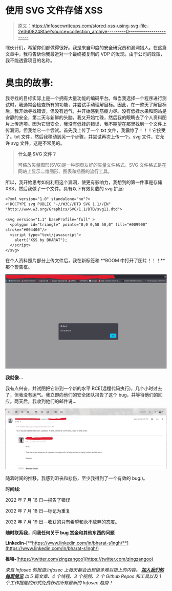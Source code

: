 # 使用 SVG 文件存储 XSS

> 原文：<https://infosecwriteups.com/stored-xss-using-svg-file-2e3608248fae?source=collection_archive---------0----------------------->

嘿伙计们，希望你们都做得很好。我是来自印度的安全研究员和漏洞猎人。在这篇文章中，我将告诉你我最近对一个最终被复制的 VDP 的发现。由于公司的政策，我不能透露项目的名称。

# 臭虫的故事:

我寻找的目标实际上是一个拥有大量功能的编码平台。每当我选择一个程序进行测试时，我通常会检查所有的功能，并尝试手动理解目标。因此，在一整天了解目标后，我开始寻找错误，但没有运气，并开始感到筋疲力尽。没有低挂水果和网站是安静的安全，第二天与新鲜的头脑，我又开始忙碌，然后我的眼睛去了个人资料图片上传选项。因为它很安全，我没有低挂的错误，我不期望在那里找到一个文件上传漏洞，但我给它一个尝试。首先我上传了一个 txt 文件，我震惊了！！！它接受了。txt 文件，然后我移动到另一个步骤，并尝试再次上传一个。svg 文件，它允许 svg 文件，这是不常见的。

> **什么是 SVG 文件？**
> 
> 可缩放矢量图形(SVG)是一种网页友好的矢量文件格式。SVG 文件格式是在网站上显示二维图形、图表和插图的流行工具。

所以，我开始思考如何利用这个漏洞，使更有影响力，我想到的第一件事是存储 XSS，然后我做了一个文件。具有以下有效负载的 svg 扩展:

```
<?xml version="1.0" standalone="no"?>
<!DOCTYPE svg PUBLIC "-//W3C//DTD SVG 1.1//EN" "http://www.w3.org/Graphics/SVG/1.1/DTD/svg11.dtd">

<svg version="1.1" baseProfile="full" >
  <polygon id="triangle" points="0,0 0,50 50,0" fill="#009900" stroke="#004400"/>
  <script type="text/javascript">
    alert("XSS by BHARAT");
  </script>
</svg>
```

在个人资料照片部分上传文件后，我在新标签和 **BOOM 中打开了图片！！！**那个警告框。

![](img/04b78aa841dda0db66b8863b64d23470.png)

**我就像…**

我有点兴奋，并试图把它带到一个新的水平 RCE(远程代码执行)，几个小时过去了，但我没有运气。我立即向他们的安全团队报告了这个 bug，并等待他们的回应。两天后，我收到他们的邮件说…

![](img/1be9018b853d85e33fcad189a7eeb605.png)

随着时间的推移，我感到沮丧和悲伤，至少我得到了一个有效的 bug:)。

**时间线:**

2022 年 7 月 16 日—报告了错误

2022 年 7 月 18 日—标记为重复

2022 年 7 月 19 日—收获的只有希望和永不放弃的态度。

**随时联系我，问我任何关于 bug 赏金和其他东西的问题**

**Linkedin-**[**https://www.linkedin.com/in/bharat-s1ngh/**](https://www.linkedin.com/in/bharat-s1ngh/)

**推特-**[https://twitter.com/zingzangoo](https://twitter.com/zingzangoo)

*来自 Infosec 的报道:Infosec 上每天都会出现很多难以跟上的内容。* [***加入我们的每周简讯***](https://weekly.infosecwriteups.com/) *以 5 篇文章、4 个线程、3 个视频、2 个 Github Repos 和工具以及 1 个工作提醒的形式免费获取所有最新的 Infosec 趋势！*